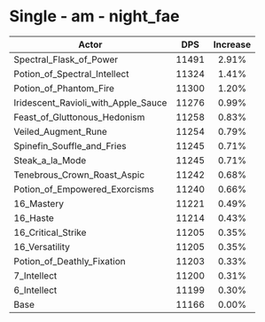 # Single - am - night_fae
| Actor | DPS | Increase |
|---|:---:|:---:|
|Spectral_Flask_of_Power|11491|2.91%|
|Potion_of_Spectral_Intellect|11324|1.41%|
|Potion_of_Phantom_Fire|11300|1.20%|
|Iridescent_Ravioli_with_Apple_Sauce|11276|0.99%|
|Feast_of_Gluttonous_Hedonism|11258|0.83%|
|Veiled_Augment_Rune|11254|0.79%|
|Spinefin_Souffle_and_Fries|11245|0.71%|
|Steak_a_la_Mode|11245|0.71%|
|Tenebrous_Crown_Roast_Aspic|11242|0.68%|
|Potion_of_Empowered_Exorcisms|11240|0.66%|
|16_Mastery|11221|0.49%|
|16_Haste|11214|0.43%|
|16_Critical_Strike|11205|0.35%|
|16_Versatility|11205|0.35%|
|Potion_of_Deathly_Fixation|11203|0.33%|
|7_Intellect|11200|0.31%|
|6_Intellect|11199|0.30%|
|Base|11166|0.00%|
